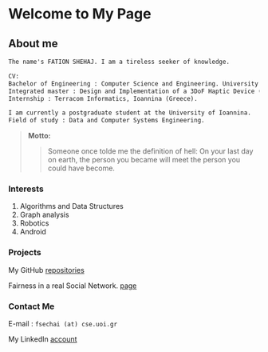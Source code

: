 # Welcome to My Page

## About me

```markdown
The name's FATION SHEHAJ. I am a tireless seeker of knowledge.

CV:
Bachelor of Engineering : Computer Science and Engineering. University of Ioannina, Greece (2012-2017).
Integrated master : Design and Implementation of a 3DoF Haptic Device (2016-2017).
Internship : Terracom Informatics, Ioannina (Greece).

I am currently a postgraduate student at the University of Ioannina.
Field of study : Data and Computer Systems Engineering.
```

> **Motto:**
>> Someone once tolde me the definition of hell: On your last day on earth, the person you became will meet the person you could have become.

### Interests
1. Algorithms and Data Structures
2. Graph analysis
3. Robotics
4. Android


### Projects
My GitHub [repositories](https://github.com/FationSH?tab=repositories)

Fairness in a real Social Network. [page](https://george50450.github.io/social_networks/#data)



### Contact Me

E-mail : `fsechai (at) cse.uoi.gr`

My LinkedIn [account](https://www.linkedin.com/in/fation-shehaj/)
